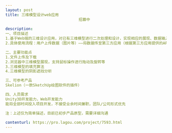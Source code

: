 ```yaml
---                
layout: post       
title: 三维模型设计web应用
                                招募中
           
description: 
一、项目描述
1.基于Web端的三维设计应用，对已有三维模型进行二次处理和设计，实现相应的展现、数据输入输出及交互功能等
2.具体使用流程：用户上传数据（图片等）——将数据传至第三方应用（根据第三方应用提供的API）——第三方应用返回三维模型数据（dae+jpg格式，实景三维模型，面数较多）——将模型展示给用户——用户通过鼠标进行交互操作（在模型上点击划定区域等）——根据用户输入的参数及一定的算法在模型上添加附件并展现给客户（附件为带贴图的简单立方体，多个）——支持文件导出下载

二、主要功能点
1.文件上传及下载
2.浏览器中三维模型展现，支持鼠标操作进行拖动及旋转等
3.三维模型的填充算法
4.三维模型的阴影遮挡分析

三、可参考产品
Skelion（一款SketchUp绘图软件的插件）

四、人员需求
Unity3D开发能力，Web开发能力
能将全部时间投入项目开发，不接受业余时间兼职，团队/公司形式优先

注：上述仅为简单描述，目前已初步产品原型，需要详细沟通
     
contenturl: https://pro.lagou.com/project/7593.html      
---                 
```

